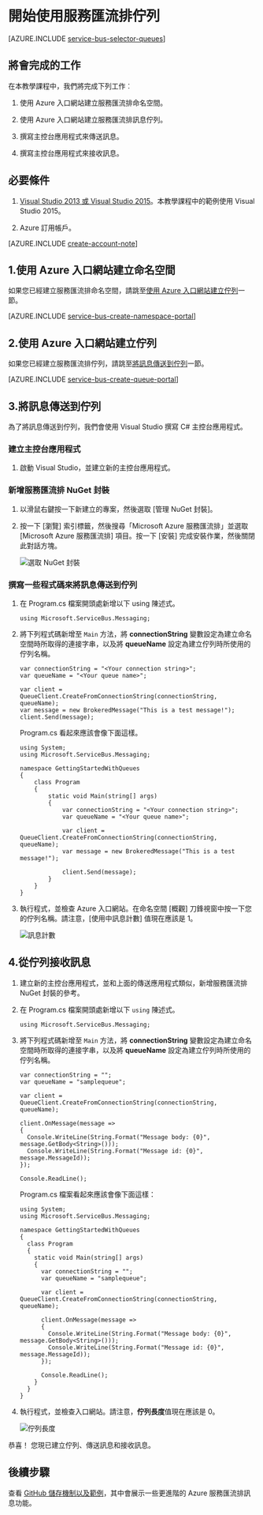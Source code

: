 <properties
    pageTitle="開始使用服務匯流排佇列 | Microsoft Azure"
    description="如何撰寫用於服務匯流排訊息的 C# 主控台應用程式"
    services="service-bus-messaging"
    documentationCenter=".net"
    authors="jtaubensee"
    manager="timlt"
    editor=""/>

<tags
    ms.service="service-bus-messaging"
    ms.devlang="tbd"
    ms.topic="hero-article"
    ms.tgt_pltfrm="dotnet"
    ms.workload="na"
    ms.date="08/23/2016"
    ms.author="jotaub;sethm"/>

# 開始使用服務匯流排佇列

[AZURE.INCLUDE [service-bus-selector-queues](../../includes/service-bus-selector-queues.md)]

## 將會完成的工作

在本教學課程中，我們將完成下列工作︰

1. 使用 Azure 入口網站建立服務匯流排命名空間。

2. 使用 Azure 入口網站建立服務匯流排訊息佇列。

3. 撰寫主控台應用程式來傳送訊息。

4. 撰寫主控台應用程式來接收訊息。

## 必要條件

1. [Visual Studio 2013 或 Visual Studio 2015](http://www.visualstudio.com)。本教學課程中的範例使用 Visual Studio 2015。

2. Azure 訂用帳戶。

[AZURE.INCLUDE [create-account-note](../../includes/create-account-note.md)]

## 1\.使用 Azure 入口網站建立命名空間

如果您已經建立服務匯流排命名空間，請跳至[使用 Azure 入口網站建立佇列](#2-create-a-queue-using-the-azure-portal)一節。

[AZURE.INCLUDE [service-bus-create-namespace-portal](../../includes/service-bus-create-namespace-portal.md)]

## 2\.使用 Azure 入口網站建立佇列

如果您已經建立服務匯流排佇列，請跳至[將訊息傳送到佇列](#3-send-messages-to-the-queue)一節。

[AZURE.INCLUDE [service-bus-create-queue-portal](../../includes/service-bus-create-queue-portal.md)]

## 3\.將訊息傳送到佇列

為了將訊息傳送到佇列，我們會使用 Visual Studio 撰寫 C# 主控台應用程式。

### 建立主控台應用程式

1. 啟動 Visual Studio，並建立新的主控台應用程式。

### 新增服務匯流排 NuGet 封裝

1. 以滑鼠右鍵按一下新建立的專案，然後選取 [管理 NuGet 封裝]。

2. 按一下 [瀏覽] 索引標籤，然後搜尋「Microsoft Azure 服務匯流排」並選取 [Microsoft Azure 服務匯流排] 項目。按一下 [安裝] 完成安裝作業，然後關閉此對話方塊。

    ![選取 NuGet 封裝][nuget-pkg]

### 撰寫一些程式碼來將訊息傳送到佇列

1. 在 Program.cs 檔案開頭處新增以下 using 陳述式。

    ```
    using Microsoft.ServiceBus.Messaging;
    ```
    
2. 將下列程式碼新增至 `Main` 方法，將 **connectionString** 變數設定為建立命名空間時所取得的連接字串，以及將 **queueName** 設定為建立佇列時所使用的佇列名稱。

    ```
    var connectionString = "<Your connection string>";
    var queueName = "<Your queue name>";
  
    var client = QueueClient.CreateFromConnectionString(connectionString, queueName);
    var message = new BrokeredMessage("This is a test message!");
    client.Send(message);
    ```

    Program.cs 看起來應該會像下面這樣。

    ```
    using System;
    using Microsoft.ServiceBus.Messaging;

    namespace GettingStartedWithQueues
    {
        class Program
        {
            static void Main(string[] args)
            {
                var connectionString = "<Your connection string>";
                var queueName = "<Your queue name>";

                var client = QueueClient.CreateFromConnectionString(connectionString, queueName);
                var message = new BrokeredMessage("This is a test message!");

                client.Send(message);
            }
        }
    }
    ```
  
3. 執行程式，並檢查 Azure 入口網站。在命名空間 [概觀] 刀鋒視窗中按一下您的佇列名稱。請注意，[使用中訊息計數] 值現在應該是 1。
    
      ![訊息計數][queue-message]
    
## 4\.從佇列接收訊息

1. 建立新的主控台應用程式，並和上面的傳送應用程式類似，新增服務匯流排 NuGet 封裝的參考。

2. 在 Program.cs 檔案開頭處新增以下 `using` 陳述式。
  
    ```
    using Microsoft.ServiceBus.Messaging;
    ```
  
3. 將下列程式碼新增至 `Main` 方法，將 **connectionString** 變數設定為建立命名空間時所取得的連接字串，以及將 **queueName** 設定為建立佇列時所使用的佇列名稱。

    ```
    var connectionString = "";
    var queueName = "samplequeue";
  
    var client = QueueClient.CreateFromConnectionString(connectionString, queueName);
  
    client.OnMessage(message =>
    {
      Console.WriteLine(String.Format("Message body: {0}", message.GetBody<String>()));
      Console.WriteLine(String.Format("Message id: {0}", message.MessageId));
    });
  
    Console.ReadLine();
    ```

	Program.cs 檔案看起來應該會像下面這樣：

    ```
    using System;
    using Microsoft.ServiceBus.Messaging;
  
    namespace GettingStartedWithQueues
    {
      class Program
      {
        static void Main(string[] args)
        {
          var connectionString = "";
          var queueName = "samplequeue";
  
          var client = QueueClient.CreateFromConnectionString(connectionString, queueName);
  
          client.OnMessage(message =>
          {
            Console.WriteLine(String.Format("Message body: {0}", message.GetBody<String>()));
            Console.WriteLine(String.Format("Message id: {0}", message.MessageId));
          });
  
          Console.ReadLine();
        }
      }
    }
    ```
  
4. 執行程式，並檢查入口網站。請注意，**佇列長度**值現在應該是 0。

    ![佇列長度][queue-message-receive]
  
恭喜！ 您現已建立佇列、傳送訊息和接收訊息。

## 後續步驟

查看 [GitHub 儲存機制以及範例](https://github.com/Azure-Samples/azure-servicebus-messaging-samples)，其中會展示一些更進階的 Azure 服務匯流排訊息功能。

<!--Image references-->

[nuget-pkg]: ./media/service-bus-dotnet-get-started-with-queues/nuget-package.png
[queue-message]: ./media/service-bus-dotnet-get-started-with-queues/queue-message.png
[queue-message-receive]: ./media/service-bus-dotnet-get-started-with-queues/queue-message-receive.png


<!--Reference style links - using these makes the source content way more readable than using inline links-->

[github-samples]: https://github.com/Azure-Samples/azure-servicebus-messaging-samples

<!---HONumber=AcomDC_0928_2016-->